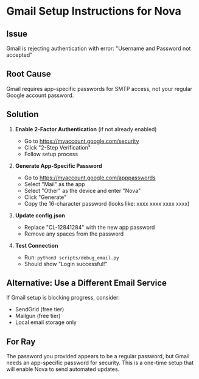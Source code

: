 # Gmail Setup Instructions for Nova

## Issue
Gmail is rejecting authentication with error: "Username and Password not accepted"

## Root Cause
Gmail requires app-specific passwords for SMTP access, not your regular Google account password.

## Solution

1. **Enable 2-Factor Authentication** (if not already enabled)
   - Go to https://myaccount.google.com/security
   - Click "2-Step Verification"
   - Follow setup process

2. **Generate App-Specific Password**
   - Go to https://myaccount.google.com/apppasswords
   - Select "Mail" as the app
   - Select "Other" as the device and enter "Nova"
   - Click "Generate"
   - Copy the 16-character password (looks like: xxxx xxxx xxxx xxxx)

3. **Update config.json**
   - Replace "CL-12841284" with the new app password
   - Remove any spaces from the password

4. **Test Connection**
   - Run: `python3 scripts/debug_email.py`
   - Should show "Login successful!"

## Alternative: Use a Different Email Service

If Gmail setup is blocking progress, consider:
- SendGrid (free tier)
- Mailgun (free tier)
- Local email storage only

## For Ray
The password you provided appears to be a regular password, but Gmail needs an app-specific password for security. This is a one-time setup that will enable Nova to send automated updates.
